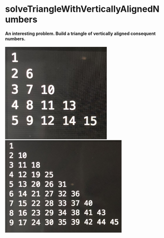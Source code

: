 # solveTriangleWithVerticallyAlignedNumbers

#### An interesting problem. Build a triangle of vertically aligned consequent numbers.
<div display=inline-block justify-content=center margin-left=auto margin-right=auto>
  <img src="examples/exampleIMG_7989.JPG" height=300px>
  <img src="examples/exampleIMG_1859.JPG" height=300px>
</div>
